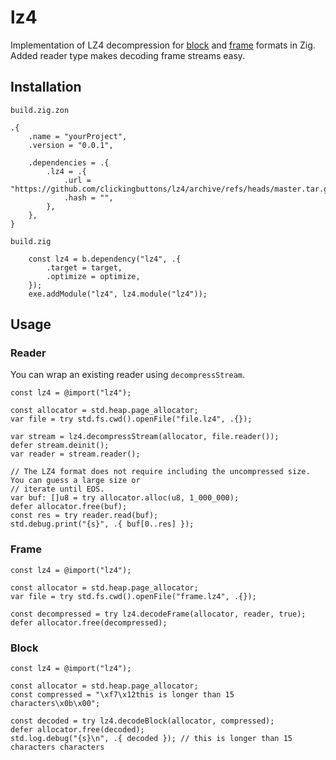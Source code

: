 # lz4

Implementation of LZ4 decompression for
[block](https://github.com/lz4/lz4/blob/dev/doc/lz4_Block_format.md) and
[frame](https://github.com/lz4/lz4/blob/dev/doc/lz4_Frame_format.md) formats in Zig. Added reader
type makes decoding frame streams easy.

## Installation
`build.zig.zon`
```zig
.{
	.name = "yourProject",
	.version = "0.0.1",

	.dependencies = .{
		.lz4 = .{
			.url = "https://github.com/clickingbuttons/lz4/archive/refs/heads/master.tar.gz",
			.hash = "",
		},
	},
}
```
`build.zig`
```zig
	const lz4 = b.dependency("lz4", .{
		.target = target,
		.optimize = optimize,
	});
	exe.addModule("lz4", lz4.module("lz4"));
```

## Usage

### Reader
You can wrap an existing reader using `decompressStream`.

```zig
const lz4 = @import("lz4");

const allocator = std.heap.page_allocator;
var file = try std.fs.cwd().openFile("file.lz4", .{});

var stream = lz4.decompressStream(allocator, file.reader());
defer stream.deinit();
var reader = stream.reader();

// The LZ4 format does not require including the uncompressed size. You can guess a large size or
// iterate until EOS.
var buf: []u8 = try allocator.alloc(u8, 1_000_000);
defer allocator.free(buf);
const res = try reader.read(buf);
std.debug.print("{s}", .{ buf[0..res] });
```

### Frame
```zig
const lz4 = @import("lz4");

const allocator = std.heap.page_allocator;
var file = try std.fs.cwd().openFile("frame.lz4", .{});

const decompressed = try lz4.decodeFrame(allocator, reader, true);
defer allocator.free(decompressed);
```

### Block
```zig
const lz4 = @import("lz4");

const allocator = std.heap.page_allocator;
const compressed = "\xf7\x12this is longer than 15 characters\x0b\x00";

const decoded = try lz4.decodeBlock(allocator, compressed);
defer allocator.free(decoded);
std.log.debug("{s}\n", .{ decoded }); // this is longer than 15 characters characters
```
